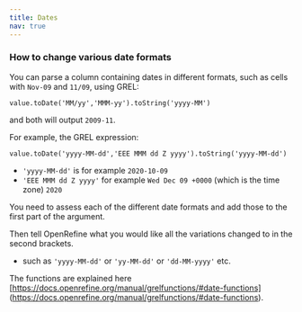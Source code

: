 ```yaml
---
title: Dates
nav: true
---
```


### How to change various date formats

You can parse a column containing dates in different formats, such as cells with `Nov-09` and `11/09`, using GREL:

`value.toDate('MM/yy','MMM-yy').toString('yyyy-MM')`

and both will output `2009-11`. 

For example, the GREL expression:

`value.toDate('yyyy-MM-dd','EEE MMM dd Z yyyy').toString('yyyy-MM-dd')`
    
- `'yyyy-MM-dd'` is for example `2020-10-09` 
- `'EEE MMM dd Z yyyy'` for example `Wed Dec 09 +0000` (which is the time zone) `2020`

You need to assess each of the different date formats and add those to the first part of the argument.

Then tell OpenRefine what you would like all the variations changed to in the second brackets. 
- such as `'yyyy-MM-dd'` or `'yy-MM-dd'` or `'dd-MM-yyyy'` etc. 

The functions are explained here [https://docs.openrefine.org/manual/grelfunctions/#date-functions] (https://docs.openrefine.org/manual/grelfunctions/#date-functions).
